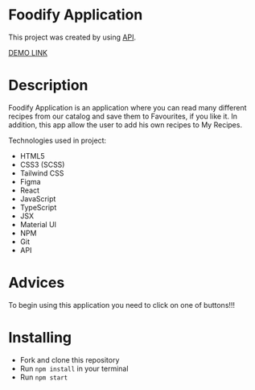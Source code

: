 # Foodify Application
This project was created by using [API](https://www.themealdb.com/api/json/v1/1/random.php).

[DEMO LINK](https://artem5457.github.io/Food/)

# Description
Foodify Application is an application where you can read many different recipes from our catalog and save them to Favourites, if you like it. In addition, this app allow the user to add his own recipes to My Recipes.

Technologies used in project:

- HTML5
- CSS3 (SCSS)
- Tailwind CSS
- Figma
- React
- JavaScript
- TypeScript
- JSX
- Material UI
- NPM
- Git
- API

# Advices
To begin using this application you need to click on one of buttons!!!

# Installing
- Fork and clone this repository
- Run `npm install` in your terminal
- Run `npm start`
